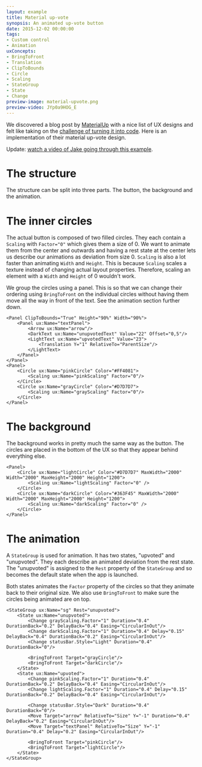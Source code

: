 ```yaml
---
layout: example
title: Material up-vote
synopsis: An animated up-vote button
date: 2015-12-02 00:00:00
tags:
- Custom control
- Animation
uxConcepts:
- BringToFront
- Translation
- ClipToBounds
- Circle
- Scaling
- StateGroup
- State
- Change
preview-image: material-upvote.png
preview-video: JYp0a9HOG_E
---
```

We discovered a blog post by [MaterialUp](http://www.materialup.com/) with a nice list of UX designs and felt like taking on the [challenge of turning it into code](https://stories.uplabs.io/can-you-code-this-design-concept-efe0132b9744). Here is an implementation of their material up-vote design.

Update: [watch a video of Jake going through this example](https://www.youtube.com/watch?v=2asBMD9eMm8&list=PLdlqWm6b-XALJgM3fGa4q95Yipsgb8Q1o&index=19).

# The structure

The structure can be split into three parts. The button, the background and the animation.


# The inner circles

The actual button is composed of two filled circles. They each contain a `Scaling` with `Factor="0"` which gives them a size of 0. We want to animate them from the center and outwards and having a rest state at the center lets us describe our animations as deviation from size 0. `Scaling` is also a lot faster than animating `Width` and `Height`. This is because `Scaling` scales a texture instead of changing actual layout properties. Therefore, scaling an element with a `Width` and `Height` of 0 wouldn't work.

We group the circles using a panel. This is so that we can change their ordering using `BringToFront` on the individual circles without having them move all the way in front of the text. See the animation section further down.


<!-- snippet-begin:code/MainView.ux:InnerCircles -->

```
<Panel ClipToBounds="True" Height="90%" Width="90%">
    <Panel ux:Name="textPanel">
        <Arrow ux:Name="arrow"/>
        <DarkText ux:Name="unupvotedText" Value="22" Offset="0,5"/>
        <LightText ux:Name="upvotedText" Value="23">
            <Translation Y="1" RelativeTo="ParentSize"/>
        </LightText>
    </Panel>
</Panel>
<Panel>
    <Circle ux:Name="pinkCircle" Color="#FF4081">
        <Scaling ux:Name="pinkScaling" Factor="0"/>
    </Circle>
    <Circle ux:Name="grayCircle" Color="#D7D7D7">
        <Scaling ux:Name="grayScaling" Factor="0"/>
    </Circle>
</Panel>
```

<!-- snippet-end -->

# The background

The background works in pretty much the same way as the button. The circles are placed in the bottom of the UX so that they appear behind everything else.

<!-- snippet-begin:code/MainView.ux:OuterCircles -->

```
<Panel>
    <Circle ux:Name="lightCircle" Color="#D7D7D7" MaxWidth="2000" Width="2000" MaxHeight="2000" Height="1200">
        <Scaling ux:Name="lightScaling" Factor="0" />
    </Circle>
    <Circle ux:Name="darkCircle" Color="#363F45" MaxWidth="2000" Width="2000" MaxHeight="2000" Height="1200">
        <Scaling ux:Name="darkScaling" Factor="0" />
    </Circle>
</Panel>
```

<!-- snippet-end -->

# The animation

A `StateGroup` is used for animation. It has two states, "upvoted" and "unupvoted". They each describe an animated deviation from the rest state. The "unupvoted" is assigned to the `Rest` property of the `StateGroup` and so becomes the default state when the app is launched.

Both states animates the `Factor` property of the circles so that they animate back to their original size. We also use `BringToFront` to make sure the circles being animated are on top.

<!-- snippet-begin:code/MainView.ux:Animation -->

```
<StateGroup ux:Name="sg" Rest="unupvoted">
    <State ux:Name="unupvoted">
        <Change grayScaling.Factor="1" Duration="0.4" DurationBack="0.2" DelayBack="0.4" Easing="CircularInOut"/>
        <Change darkScaling.Factor="1" Duration="0.4" Delay="0.15" DelayBack="0.4" DurationBack="0.2" Easing="CircularInOut"/>
        <Change statusBar.Style="Light" Duration="0.4" DurationBack="0"/>

        <BringToFront Target="grayCircle"/>
        <BringToFront Target="darkCircle"/>
    </State>
    <State ux:Name="upvoted">
        <Change pinkScaling.Factor="1" Duration="0.4" DurationBack="0.2" DelayBack="0.4" Easing="CircularInOut"/>
        <Change lightScaling.Factor="1" Duration="0.4" Delay="0.15" DurationBack="0.2" DelayBack="0.4" Easing="CircularInOut"/>

        <Change statusBar.Style="Dark" Duration="0.4" DurationBack="0"/>
        <Move Target="arrow" RelativeTo="Size" Y="-1" Duration="0.4" DelayBack="0.2" Easing="CircularInOut"/>
        <Move Target="textPanel" RelativeTo="Size" Y="-1" Duration="0.4" Delay="0.2" Easing="CircularInOut"/>

        <BringToFront Target="pinkCircle"/>
        <BringToFront Target="lightCircle"/>
    </State>
</StateGroup>
```

<!-- snippet-end -->
